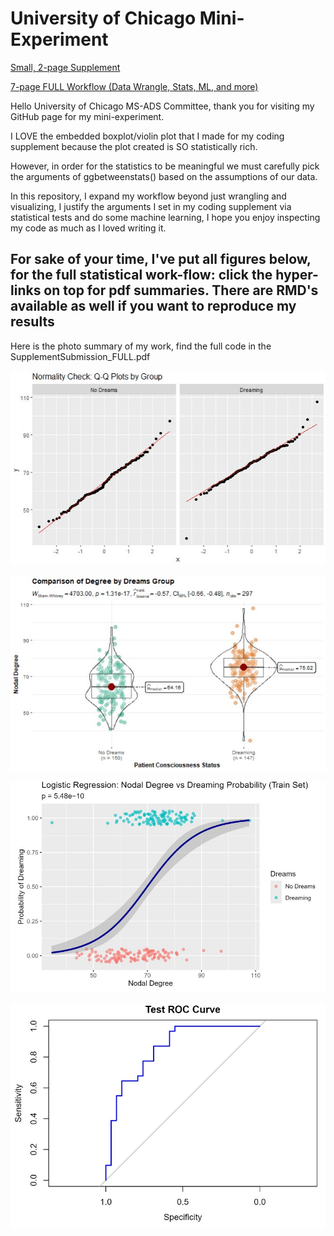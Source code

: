 # University of Chicago Mini-Experiment

[Small, 2-page Supplement](https://github.com/stevehaworth02/uchicago/blob/main/SupplementPDF/CodeSupplement_NoStatisticalTest.pdf)

[7-page FULL Workflow (Data Wrangle, Stats, ML, and more)](https://github.com/stevehaworth02/uchicago/blob/main/SupplementPDF/SupplementSubmission_FULL.pdf)

Hello University of Chicago MS-ADS Committee, thank you for visiting my GitHub page for my mini-experiment.

I LOVE the embedded boxplot/violin plot that I made for my coding supplement because the plot created is SO statistically rich.

However, in order for the statistics to be meaningful we must carefully pick the arguments of ggbetweenstats() based on the assumptions of our data.

In this repository, I expand my workflow beyond just wrangling and visualizing, I justify the arguments I set in my coding supplement via statistical tests and do some machine learning, I hope you enjoy inspecting my code as much as I loved writing it.

## For sake of your time, I've put all figures below, for the full statistical work-flow: click the hyper-links on top for pdf summaries. There are RMD's available as well if you want to reproduce my results

Here is the photo summary of my work, find the full code in the SupplementSubmission_FULL.pdf

![Alternative Text](figures/qq.jpg "QQ-Plot")

![Alternative Text](figures/boxplotviolin.jpg "Statistical Visualization")

![Alternative Text](figures/logit_curve.jpg "Sigmoid Curve")

![Alternative Text](figures/roc.jpg "ROCAUC")
